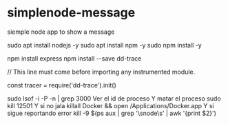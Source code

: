 # simplenode-message
siemple node app to show a message

sudo apt install nodejs -y
sudo apt install npm -y
sudo npm install -y

npm install express
npm install --save dd-trace


// This line must come before importing any instrumented module.


const tracer = require('dd-trace').init()

sudo lsof -i -P -n | grep 3000
Ver el id de proceso
Y matar el proceso
sudo kill 12501
Y si no jala
killall Docker && open /Applications/Docker.app
Y si sigue reportando error
kill -9 $(ps aux | grep '\snode\s' | awk '{print $2}')

